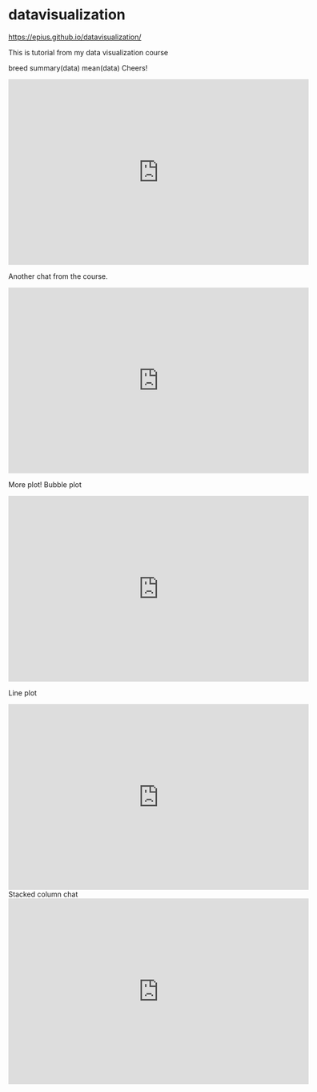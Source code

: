# datavisualization
https://epius.github.io/datavisualization/

This is tutorial from my data visualization course

breed summary(data)
mean(data)
Cheers!
<iframe width="600" height="371" seamless frameborder="0" scrolling="no" src="https://docs.google.com/spreadsheets/d/1hmxBwK83gpK3LffBicuYfp2OfrZHaXbZ6idan0kfIBA/pubchart?oid=1425417805&amp;format=interactive"></iframe>

Another chat from the course.
<iframe width="600" height="371" seamless frameborder="0" scrolling="no" src="https://docs.google.com/spreadsheets/d/1yVC7TxMNF9nHgONXdkhSXVPRbAgL1tBfIpa3hUaTsFM/pubchart?oid=538207924&amp;format=interactive"></iframe>

More plot! Bubble plot
<iframe width="600" height="371" seamless frameborder="0" scrolling="no" src="https://docs.google.com/spreadsheets/d/1djli_7M7jobAjGGcnpIcaqdYDiIoPvFUrdnhMvp5DBk/pubchart?oid=166687983&amp;format=interactive"></iframe>

Line plot
<iframe width="600" height="371" seamless frameborder="0" scrolling="no" src="https://docs.google.com/spreadsheets/d/1djli_7M7jobAjGGcnpIcaqdYDiIoPvFUrdnhMvp5DBk/pubchart?oid=1542811993&amp;format=interactive"></iframe>
Stacked column chat
<iframe width="600" height="371" seamless frameborder="0" scrolling="no" src="https://docs.google.com/spreadsheets/d/1djli_7M7jobAjGGcnpIcaqdYDiIoPvFUrdnhMvp5DBk/pubchart?oid=259352653&amp;format=interactive"></iframe>

